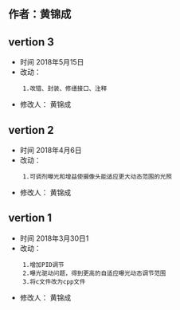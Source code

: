﻿## 作者：黄锦成

## vertion 3
* 时间	2018年5月15日
* 改动：
```
	1.改错、封装、修缮接口、注释
```
* 修改人：	黄锦成 

## vertion 2
 
* 时间	2018年4月6日
* 改动：
```
	1.可调剂曝光和增益使摄像头能适应更大动态范围的光照
```
* 修改人：	黄锦成 

## vertion 1
* 时间	2018年3月30日1
* 改动：
```
	1.增加PID调节
	2.曝光驱动问题，得到更高的自适应曝光动态调节范围
	3.将c文件改为cpp文件
```
* 修改人：	黄锦成 





